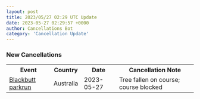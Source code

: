 ```yaml
---
layout: post
title: 2023/05/27 02:29 UTC Update
date: 2023-05-27 02:29:57 +0000
author: Cancellations Bot
category: 'Cancellation Update'
---
```


<h3>New Cancellations</h3>
<div class='hscrollable'>
<table style='width: 100%'>
    <tr>
        <th>Event</th>
        <th>Country</th>
        <th>Date</th>
        <th>Cancellation Note</th>
    </tr>
    <tr>
        <td><a href="https://www.parkrun.com.au/blackbutt">Blackbutt parkrun</a></td>
        <td>Australia</td>
        <td>2023-05-27</td>
        <td>Tree fallen on course; course blocked</td>
    </tr>
</table>
</div>
